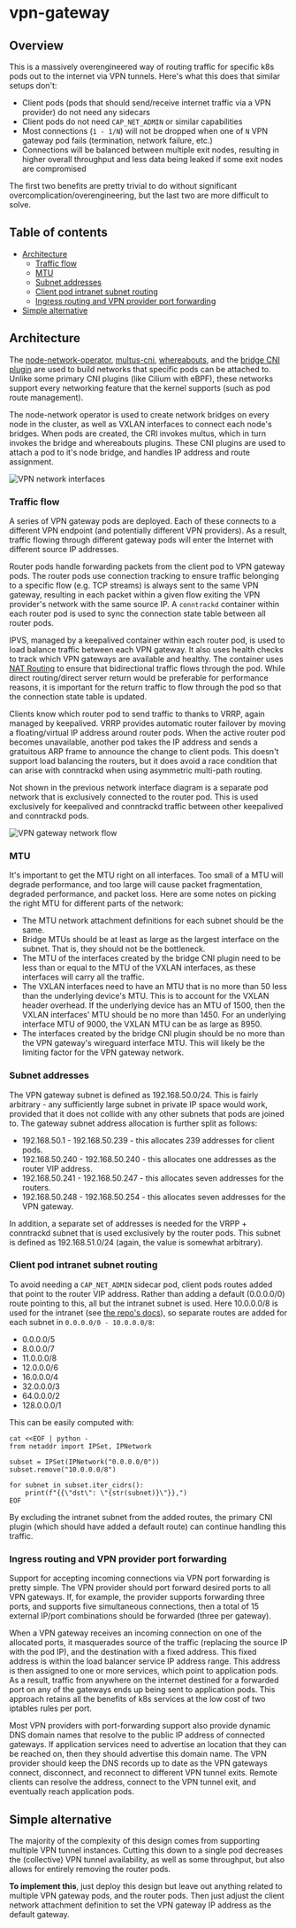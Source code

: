 # vpn-gateway

## Overview

This is a massively overengineered way of routing traffic for specific k8s pods out to the internet via VPN tunnels. Here's what this does that similar setups don't:
* Client pods (pods that should send/receive internet traffic via a VPN provider) do not need any sidecars
* Client pods do not need `CAP_NET_ADMIN` or similar capabilities
* Most connections (`1 - 1/N`) will not be dropped when one of `N` VPN gateway pod fails (termination, network failure, etc.)
* Connections will be balanced between multiple exit nodes, resulting in higher overall throughput and less data being leaked if some exit nodes are compromised

The first two benefits are pretty trivial to do without significant overcomplication/overengineering, but the last two are more difficult to solve.

## Table of contents
* [Architecture](#architecture)
  * [Traffic flow](#traffic-flow)
  * [MTU](#mtu)
  * [Subnet addresses](#subnet-addresses)
  * [Client pod intranet subnet routing](#client-pod-intranet-subnet-routing)
  * [Ingress routing and VPN provider port forwarding](#ingress-routing-and-vpn-provider-port-forwarding)
* [Simple alternative](#simple-alternative)


## Architecture

The [node-network-operator](https://github.com/solidDoWant/node-network-operator), [multus-cni](https://github.com/k8snetworkplumbingwg/multus-cni), [whereabouts](https://github.com/k8snetworkplumbingwg/whereabouts),
and the [bridge CNI plugin](https://www.cni.dev/plugins/current/main/bridge/) are used to build networks that specific pods can be attached to. Unlike some primary CNI plugins (like Cilium with eBPF), these networks
support every networking feature that the kernel supports (such as pod route management).

The node-network operator is used to create network bridges on every node in the cluster, as well as VXLAN interfaces to connect each node's bridges. When pods are created, the CRI invokes multus, which in turn
invokes the bridge and whereabouts plugins. These CNI plugins are used to attach a pod to it's node bridge, and handles IP address and route assignment.

![VPN network interfaces](./docs/VPN%20gateway%20interfaces.svg)

### Traffic flow

A series of VPN gateway pods are deployed. Each of these connects to a different VPN endpoint (and potentially different VPN providers). As a result, traffic flowing through different
gateway pods will enter the Internet with different source IP addresses.

Router pods handle forwarding packets from the client pod to VPN gateway pods. The router pods use connection tracking to ensure traffic belonging to a specific flow (e.g. TCP streams)
is always sent to the same VPN gateway, resulting in each packet within a given flow exiting the VPN provider's network with the same source IP. A `conntrackd` container within each 
router pod is used to sync the connection state table between all router pods.

IPVS, managed by a keepalived container within each router pod, is used to load balance traffic between each VPN gateway. It also uses health checks to track which VPN gateways are
available and healthy. The container uses [NAT Routing](https://keepalived.org/doc/load_balancing_techniques.html#virtual-server-via-nat) to ensure that bidirectional traffic flows
through the pod. While direct routing/direct server return would be preferable for performance reasons, it is important for the return traffic to flow through the pod so that the
connection state table is updated.

Clients know which router pod to send traffic to thanks to VRRP, again managed by keepalived. VRRP provides automatic router failover by moving a floating/virtual IP address around
router pods. When the active router pod becomes unavailable, another pod takes the IP address and sends a gratuitous ARP frame to announce the change to client pods. This doesn't
support load balancing the routers, but it does avoid a race condition that can arise with conntrackd when using asymmetric multi-path routing.

Not shown in the previous network interface diagram is a separate pod network that is exclusively connected to the router pod. This is used exclusively for keepalived and conntrackd
traffic between other keepalived and conntrackd pods.

![VPN gateway network flow](./docs/VPN%20gateway%20network%20flow.svg)

### MTU

It's important to get the MTU right on all interfaces. Too small of a MTU will degrade performance, and too large will cause packet fragmentation, degraded performance, and packet
loss. Here are some notes on picking the right MTU for different parts of the network:
* The MTU network attachment definitions for each subnet should be the same.
* Bridge MTUs should be at least as large as the largest interface on the subnet. That is, they should not be the bottleneck.
* The MTU of the interfaces created by the bridge CNI plugin need to be less than or equal to the MTU of the VXLAN interfaces, as these interfaces will carry all the traffic.
* The VXLAN interfaces need to have an MTU that is no more than 50 less than the underlying device's MTU. This is to account for the VXLAN header overhead. If the underlying device
  has an MTU of 1500, then the VXLAN interfaces' MTU should be no more than 1450. For an underlying interface MTU of 9000, the VXLAN MTU can be as large as 8950.
* The interfaces created by the bridge CNI plugin should be no more than the VPN gateway's wireguard interface MTU. This will likely be the limiting factor for the VPN gateway
  network.

### Subnet addresses

The VPN gateway subnet is defined as 192.168.50.0/24. This is fairly arbitrary - any sufficiently large subnet in private IP space would work, provided that it does not collide with
any other subnets that pods are joined to. The gateway subnet address allocation is further split as follows:
* 192.168.50.1 - 192.168.50.239 - this allocates 239 addresses for client pods.
* 192.168.50.240 - 192.168.50.240 - this allocates one addresses as the router VIP address.
* 192.168.50.241 - 192.168.50.247 - this allocates seven addresses for the routers.
* 192.168.50.248 - 192.168.50.254 - this allocates seven addresses for the VPN gateway.

In addition, a separate set of addresses is needed for the VRPP + conntrackd subnet that is used exclusively by the router pods. This subnet is defined as 192.168.51.0/24 (again,
the value is somewhat arbitrary).

### Client pod intranet subnet routing

To avoid needing a `CAP_NET_ADMIN` sidecar pod, client pods routes added that point to the router VIP address. Rather than adding a default (0.0.0.0/0) route pointing to this, all
but the intranet subnet is used. Here 10.0.0.0/8 is used for the intranet (see [the repo's docs](./../../../../docs/network.yaml)), so separate routes are added for each subnet in
`0.0.0.0/0 - 10.0.0.0/8`:

* 0.0.0.0/5
* 8.0.0.0/7
* 11.0.0.0/8
* 12.0.0.0/6
* 16.0.0.0/4
* 32.0.0.0/3
* 64.0.0.0/2
* 128.0.0.0/1

This can be easily computed with:

```shell
cat <<EOF | python -
from netaddr import IPSet, IPNetwork

subset = IPSet(IPNetwork("0.0.0.0/0"))
subset.remove("10.0.0.0/8")

for subnet in subset.iter_cidrs():
    print(f"{{\"dst\": \"{str(subnet)}\"}},")
EOF
```

By excluding the intranet subnet from the added routes, the primary CNI plugin (which should have added a default route) can continue handling this traffic.

### Ingress routing and VPN provider port forwarding

Support for accepting incoming connections via VPN port forwarding is pretty simple. The VPN provider should port forward desired ports to all VPN gateways. If, for example, the
provider supports forwarding three ports, and supports five simultaneous connections, then a total of 15 external IP/port combinations should be forwarded (three per gateway).

When a VPN gateway receives an incoming connection on one of the allocated ports, it masquerades source of the traffic (replacing the source IP with the pod IP), and the destination
with a fixed address. This fixed address is within the load balancer service IP address range. This address is then assigned to one or more services, which point to application pods.
As a result, traffic from anywhere on the internet destined for a forwarded port on any of the gateways ends up being sent to application pods. This approach retains all the benefits
of k8s services at the low cost of two iptables rules per port.

Most VPN providers with port-forwarding support also provide dynamic DNS domain names that resolve to the public IP address of connected gateways. If application services need to
advertise an location that they can be reached on, then they should advertise this domain name. The VPN provider should keep the DNS records up to date as the VPN gateways connect,
disconnect, and reconnect to different VPN tunnel exits. Remote clients can resolve the address, connect to the VPN tunnel exit, and eventually reach application pods.

## Simple alternative

The majority of the complexity of this design comes from supporting multiple VPN tunnel instances. Cutting this down to a single pod decreases the (collective) VPN tunnel availability,
as well as some throughput, but also allows for entirely removing the router pods.

**To implement this**, just deploy this design but leave out anything related to multiple VPN gateway pods, and the router pods. Then just adjust the client network attachment
definition to set the VPN gateway IP address as the default gateway.
